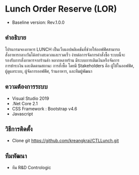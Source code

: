 # Lunch Order Reserve (LOR)
- Baseline version: Rev.1.0.0

## คำอธิบาย
โปรแกรมจองอาหาร LUNCH เป็นเว็บแอปพลิเคชันที่ช่วยให้ออฟฟิศสามารถ				
สั่งอาหารกลางวันได้อย่างสะดวกและรวดเร็ว ง่ายต่อการจัดการคำสั่งซื้อ ระบบนี้จะ				
รองรับการสั่งอาหารจากร้านค้า หลากหลายร้าน มีระบบการเติมเงินหรือจัดการ				
การชำระเงิน และติดตามสถานะ การสั่งซื้อ โดยมี Stakeholders คือ ผู้ใช้ในออฟฟิศ,				
ผู้ดูแลระบบ, ผู้จัดการออฟฟิศ, ร้านอาหาร, และทีมผู้พัฒนา

## ความต้องการระบบ
- Visual Studio 2019
- .Net Core 2.1
- CSS Framework : Bootstrap v4.6
- Javascript

## วิธีการติดตั้ง
- Clone git https://github.com/kreangkrai/CTLLunch.git

## ทีมพัฒนา
- ทีม R&D Contrologic
